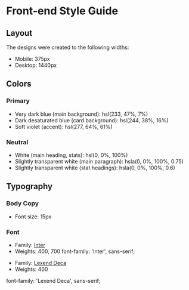 # Front-end Style Guide

## Layout

The designs were created to the following widths:

- Mobile: 375px
- Desktop: 1440px

## Colors

### Primary

- Very dark blue (main background): hsl(233, 47%, 7%)
- Dark desaturated blue (card background): hsl(244, 38%, 16%)
- Soft violet (accent): hsl(277, 64%, 61%)

### Neutral

- White (main heading, stats): hsl(0, 0%, 100%)
- Slightly transparent white (main paragraph): hsla(0, 0%, 100%, 0.75)
- Slightly transparent white (stat headings): hsla(0, 0%, 100%, 0.6)

## Typography

### Body Copy

- Font size: 15px

### Font

- Family: [Inter](https://fonts.google.com/specimen/Inter)
- Weights: 400, 700
font-family: 'Inter', sans-serif;

<link rel="preconnect" href="https://fonts.gstatic.com">
<link href="https://fonts.googleapis.com/css2?family=Inter:wght@400;700&display=swap" rel="stylesheet">

- Family: [Lexend Deca](https://fonts.google.com/specimen/Lexend+Deca)
- Weights: 400

font-family: 'Lexend Deca', sans-serif;
<link rel="preconnect" href="https://fonts.gstatic.com">
<link href="https://fonts.googleapis.com/css2?family=Lexend+Deca&display=swap" rel="stylesheet">